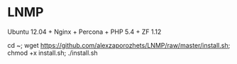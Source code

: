LNMP
====

Ubuntu 12.04 + Nginx + Percona + PHP 5.4 + ZF 1.12


cd ~; wget https://github.com/alexzaporozhets/LNMP/raw/master/install.sh; chmod +x install.sh; ./install.sh

